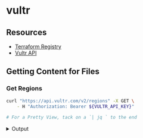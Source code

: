 # vultr

## Resources
- [Terraform Registry](https://registry.terraform.io/providers/vultr/vultr/latest/docs/resources/instance#import)
- [Vultr API](https://registry.terraform.io/providers/vultr/vultr/latest/docs/resources/instance#import)

## Getting Content for Files

### Get Regions
```sh
curl "https://api.vultr.com/v2/regions" -X GET \
    - H "Authorization: Bearer ${VULTR_API_KEY}"
    
# For a Pretty View, tack on a `| jq ` to the end
```

<details>
<Summary> Output</Summary>
```txt
{
  "regions": [
    {
      "id": "ams",
      "city": "Amsterdam",
      "country": "NL",
      "continent": "Europe",
      "options": [
        "ddos_protection",
        "block_storage_storage_opt",
        "block_storage_high_perf",
        "load_balancers",
        "kubernetes"
      ]
    },
    ...
    ],
    ....
}
```
</details>
